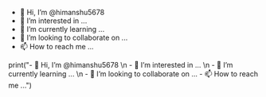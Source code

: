 - 👋 Hi, I’m @himanshu5678
- 👀 I’m interested in ...
- 🌱 I’m currently learning ...
- 💞️ I’m looking to collaborate on ...
- 📫 How to reach me ...

<!---
himanshu5678/himanshu5678 is a ✨ special ✨ repository because its `README.md` (this file) appears on your GitHub profile.
You can click the Preview link to take a look at your changes.
--->
print("- 👋 Hi, I’m @himanshu5678 \n - 👀 I’m interested in ... \n - 🌱 I’m currently learning ... \n - 💞️ I’m looking to collaborate on ... - 📫 How to reach me ...")
